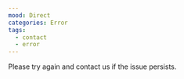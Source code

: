 ```yaml
---
mood: Direct
categories: Error
tags:
  - contact
  - error
---
```

Please try again and contact us if the issue persists.